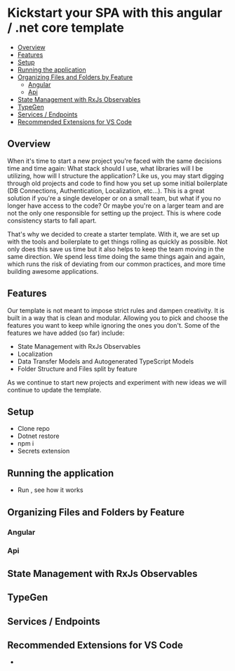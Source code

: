 # Kickstart your SPA with this angular / .net core template <!-- omit in toc -->

- [Overview](#overview)
- [Features](#features)
- [Setup](#setup)
- [Running the application](#running-the-application)
- [Organizing Files and Folders by Feature](#organizing-files-and-folders-by-feature)
  - [Angular](#angular)
  - [Api](#api)
- [State Management with RxJs Observables](#state-management-with-rxjs-observables)
- [TypeGen](#typegen)
- [Services / Endpoints](#services--endpoints)
- [Recommended Extensions for VS Code](#recommended-extensions-for-vs-code)

## Overview

When it's time to start a new project you're faced with the same decisions time and time again: What stack should I use, what libraries will I be utilizing, how will I structure the application? Like us, you may start digging through old projects and code to find how you set up some initial boilerplate (DB Connections, Authentication, Localization, etc…). This is a great solution if you're a single developer or on a small team, but what if you no longer have access to the code? Or maybe you're on a larger team and are not the only one responsible for setting up the project. This is where code consistency starts to fall apart.

That's why we decided to create a starter template. With it, we are set up with the tools and boilerplate to get things rolling as quickly as possible. Not only does this save us time but it also helps to keep the team moving in the same direction. We spend less time doing the same things again and again, which runs the risk of deviating from our common practices, and more time building awesome applications.

## Features

Our template is not meant to impose strict rules and dampen creativity. It is built in a way that is clean and modular. Allowing you to pick and choose the features you want to keep while ignoring the ones you don't. Some of the features we have added (so far) include:

- State Management with RxJs Observables
- Localization
- Data Transfer Models and Autogenerated TypeScript Models
- Folder Structure and Files split by feature
  <!-- - Authentication and Authorization -->
  <!-- - Data Access -->

As we continue to start new projects and experiment with new ideas we will continue to update the template.

## Setup

- Clone repo
- Dotnet restore
- npm i
- Secrets extension

## Running the application

- Run , see how it works

## Organizing Files and Folders by Feature

### Angular

### Api

## State Management with RxJs Observables

## TypeGen

## Services / Endpoints

## Recommended Extensions for VS Code

-
